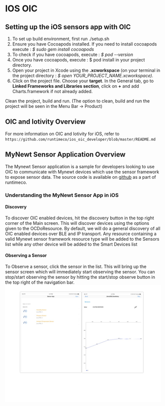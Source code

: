 # IOS OIC
## Setting up the iOS sensors app with OIC
1. To set up build environment, first run ./setup.sh
2. Ensure you have Cocoapods installed. If you need to install cocoapods execute : *$ sudo gem install cocoapods*
3. To check if you have cocoapods, execute : *$ pod --version*
4. Once you have cocoapods, execute : $ pod install in your project directory.
5. Open your project in Xcode using the **.xcworkspace** (on your terminal in the project directory : *$ open YOUR_PROJECT_NAME.xcworkspace).*
6. Click on the project file. Choose your **target**. In the General tab, go to **Linked Frameworks and Libraries section**, click on **+** and add Charts.framework if not already added.

Clean the project, build and run. (The option to clean, build and run the project will be seen in the Menu Bar -> Product)

## OIC and Iotivity Overview
For more information on OIC and Iotivity for iOS, refer to ```https://github.com/runtimeco/ios_oic_developer/blob/master/README.md```

## MyNewt Sensor Application Overview
The Mynewt Sensor application is a sample for developers looking to use OIC to communicate with Mynewt devices which use the sensor framework to expose sensor data. The source code is available on [github](https://github.com/runtimeco/ios_oic) as a part of runtimeco.

### Understanding the MyNewt Sensor App in iOS

#### Discovery

To discover OIC enabled devices, hit the discovery button in the top right corner of the Main screen. This will discover devices using the options given to the OCDoResource. By default, we will do a general discovery of all OIC enabled devices over BLE and IP transport. Any resource containing a valid Mynewt sensor framework resource type will be added to the Sensors list while any other device will be added to the Smart Devices list

#### Observing a Sensor 

To Observe a sensor, click the sensor in the list. This will bring up the sensor screen which will immediately start observing the sensor. You can stop/start observing the sensor by hitting the start/stop observe button in the top right of the navigation bar. 
![alt text](https://github.com/runtimeco/iOS_oic/blob/master/photos/sensor_img.jpg)

